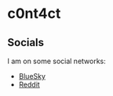 # c0nt4ct

## Socials

I am on some social networks:

- [BlueSky](https://bsky.app/profile/schnow265.bsky.social)
- [Reddit](https://reddit.com/u/TamSchnow)
